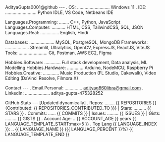 AdityaGupta0001@github ---
. OS: .......................... Windows 11
. IDE: ......................... Python IDLE, VS Code, Netbeans IDE

Languages.Programming: ........ C++, Python, JavaScript
Languages.Computer: ........... HTML, CSS, TailwindCSS, SQL, JSON
Languages.Real: ............... English, Hindi

Databases: .................... MySQL, PostgreSQL, MongoDB
Frameworks: ................... Streamlit, Ultralytics, OpenCV, ExpressJS, ReactJS, ViteJS
Tools: ....................... Git, Postman, AWS EC2, Figma

Hobbies.Software: ............. Full stack development, Data analysis, ML Modelling
Hobbies.Hardware: ............. Arduino, NodeMCU, Raspberry Pi
Hobbies.Creative: ............. Music Production (FL Studio, Cakewalk), Video Editing (DaVinci Resolve, Filmora X)

Contact ---
. Email.Personal: .............. adityag860libra@gmail.com
. LinkedIn: .................... aditya-gupta-475328252

GitHub Stats --- [Updated dynamically]
. Repos: ........ {{ REPOSITORIES }} {Contributed: {{ REPOSITORIES_CONTRIBUTED_TO }}} | Stars: .......... {{ STARS }}
. Commits: ...... {{ COMMITS }} | Issues: ......... {{ ISSUES }} | Gists: ......... {{ GISTS }}
. Account Age: .. {{ ACCOUNT_AGE }} years
{{ LANGUAGE_TEMPLATE_START:max=5 }}
. Top Lang {{ LANGUAGE_INDEX }}: .. {{ LANGUAGE_NAME }} ({{ LANGUAGE_PERCENT }}%) {{ LANGUAGE_TEMPLATE_END }}
